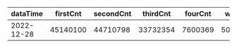 |dataTime|firstCnt|secondCnt|thirdCnt|fourCnt|winCnt|vrate|wrate|
|-|-|-|-|-|-|-|-|
|2022-12-28|45140100|44710798|33732354|7600369|5025464|89.2%|10.7%|